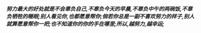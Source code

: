 ***努力最大的好处就是不会辜负自己,不辜负今天的早晨,不辜负中午的两碗饭,不辜负牺牲的睡眠;别人看见你,也都愿意帮你;倘若你总是一副不喜欢努力的样子,别人就算愿意帮你一把;也不知道你的你的手在哪里;所以,越努力,越幸运;***
